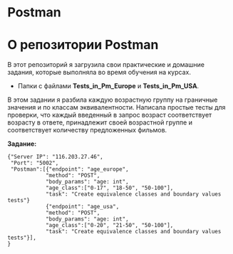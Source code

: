 # Postman
О репозитории Postman
=====

В этот репозиторий я загрузила свои практические и домашние задания, которые выполняла во время обучения на курсах. 

- Папки с файлами **Tests_in_Pm_Europe** и **Tests_in_Pm_USA**.

В этом задании я разбила каждую возрастную группу на граничные значения и по классам эквивалентности. Написала простые тесты для проверки, что каждый введенный в запрос возраст соответствует возрасту в ответе, принадлежит своей возрастной группе и соответствует количеству предложенных фильмов.  

**Задание:** 
```
{"Server IP": "116.203.27.46",
 "Port": "5002",
 "Postman":[{"endpoint": "age_europe",
            "method": "POST",
            "body_params": "age: int",
            "age_class":["0-17", "18-50", "50-100"],
            "task": "Create equivalence classes and boundary values tests"}
            {"endpoint": "age_usa",
            "method": "POST",
            "body_params": "age: int",
            "age_class":["0-20", "21-50", "50-100"],
            "task": "Create equivalence classes and boundary values tests"}],
}
```
